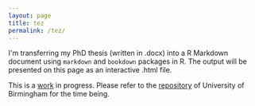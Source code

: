 ```yaml
---
layout: page
title: tez
permalink: /tez/
---
```

I'm transferring my PhD thesis (written in .docx) into a R Markdown document using ```markdown``` and ```bookdown``` packages in R. The output will be presented on this page as an interactive .html file.  

This is a [work](https://alperkumcu.github.io/thesis/index.html) in progress. Please refer to the [repository](https://etheses.bham.ac.uk/id/eprint/8842/) of University of Birmingham for the time being.
